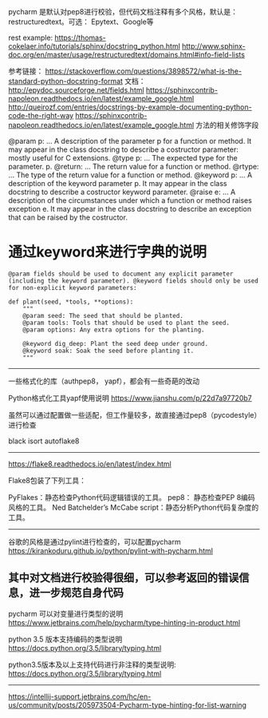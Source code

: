 pycharm 是默认对pep8进行校验，但代码文档注释有多个风格，默认是：restructuredtext。可选： Epytext、Google等

rest example:
https://thomas-cokelaer.info/tutorials/sphinx/docstring_python.html
http://www.sphinx-doc.org/en/master/usage/restructuredtext/domains.html#info-field-lists


参考链接： https://stackoverflow.com/questions/3898572/what-is-the-standard-python-docstring-format
文档：http://epydoc.sourceforge.net/fields.html
https://sphinxcontrib-napoleon.readthedocs.io/en/latest/example_google.html
http://queirozf.com/entries/docstrings-by-example-documenting-python-code-the-right-way
https://sphinxcontrib-napoleon.readthedocs.io/en/latest/example_google.html
方法的相关修饰字段

@param p: ...	A description of the parameter p for a function or method. It may appear in the class docstring to describe a costructor parameter: mostly useful for C extensions.
@type p: ...	The expected type for the parameter. p.
@return: ...	The return value for a function or method.
@rtype: ...	The type of the return value for a function or method.
@keyword p: ...	A description of the keyword parameter p. It may appear in the class docstring to describe a costructor keyword parameter.
@raise e: ...	A description of the circumstances under which a function or method raises exception e. It may appear in the class docstring to describe an exception that can be raised by the costructor.


# 通过keyword来进行字典的说明
```text
@param fields should be used to document any explicit parameter (including the keyword parameter). @keyword fields should only be used for non-explicit keyword parameters:

def plant(seed, *tools, **options):
    """
    @param seed: The seed that should be planted.
    @param tools: Tools that should be used to plant the seed.
    @param options: Any extra options for the planting.

    @keyword dig_deep: Plant the seed deep under ground.
    @keyword soak: Soak the seed before planting it.
    """

```

--- 
一些格式化的库（authpep8， yapf），都会有一些奇葩的改动

Python格式化工具yapf使用说明 
https://www.jianshu.com/p/22d7a97720b7

虽然可以通过配置做一些适配，但工作量较多，故直接通过pep8（pycodestyle）进行检查

black
isort
autoflake8

---

https://flake8.readthedocs.io/en/latest/index.html

Flake8包装了下列工具：

PyFlakes：静态检查Python代码逻辑错误的工具。
pep8： 静态检查PEP 8编码风格的工具。
Ned Batchelder’s McCabe script：静态分析Python代码复杂度的工具。

---
谷歌的风格是通过pylint进行检查的，可以配置pycharm
https://kirankoduru.github.io/python/pylint-with-pycharm.html

其中对文档进行校验得很细，可以参考返回的错误信息，进一步规范自身代码
---

pycharm 可以对变量进行类型的说明
https://www.jetbrains.com/help/pycharm/type-hinting-in-product.html

python 3.5 版本支持编码的类型说明
https://docs.python.org/3.5/library/typing.html

python3.5版本及以上支持代码进行非注释的类型说明: https://docs.python.org/3.5/library/typing.html

---


https://intellij-support.jetbrains.com/hc/en-us/community/posts/205973504-Pycharm-type-hinting-for-list-warning
